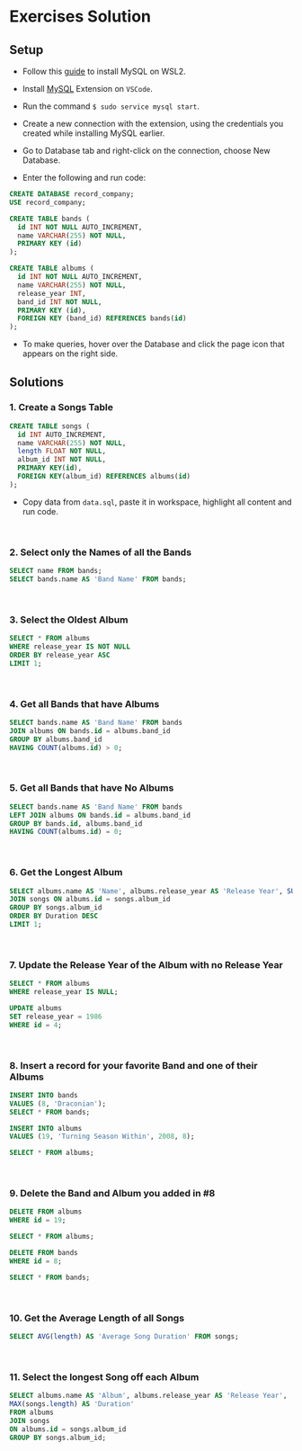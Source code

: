 # Exercises Solution

## Setup

- Follow this [guide](https://docs.microsoft.com/en-us/windows/wsl/tutorials/wsl-database) to install MySQL on WSL2.

- Install  [MySQL](https://marketplace.visualstudio.com/items?itemName=cweijan.vscode-mysql-client2) Extension on `VSCode`.

- Run the command `$ sudo service mysql start`.

- Create a new connection with the extension, using the credentials you created while installing MySQL earlier.

- Go to Database tab and right-click on the connection, choose New Database.

- Enter the following and run code:

```sql
CREATE DATABASE record_company;
USE record_company;

CREATE TABLE bands (
  id INT NOT NULL AUTO_INCREMENT,
  name VARCHAR(255) NOT NULL,
  PRIMARY KEY (id)
);

CREATE TABLE albums (
  id INT NOT NULL AUTO_INCREMENT,
  name VARCHAR(255) NOT NULL,
  release_year INT,
  band_id INT NOT NULL,
  PRIMARY KEY (id),
  FOREIGN KEY (band_id) REFERENCES bands(id)
);
```

- To make queries, hover over the Database and click the page icon that appears on the right side.

## Solutions

### 1. Create a Songs Table

```sql
CREATE TABLE songs (
  id INT AUTO_INCREMENT,
  name VARCHAR(255) NOT NULL,
  length FLOAT NOT NULL,
  album_id INT NOT NULL,
  PRIMARY KEY(id),
  FOREIGN KEY(album_id) REFERENCES albums(id)
);
```

- Copy data from `data.sql`, paste it in workspace, highlight all content and run code.

<br>

### 2. Select only the Names of all the Bands

```sql
SELECT name FROM bands;
SELECT bands.name AS 'Band Name' FROM bands;
```

<br>

### 3. Select the Oldest Album

```sql
SELECT * FROM albums
WHERE release_year IS NOT NULL
ORDER BY release_year ASC 
LIMIT 1;
```

<br>

### 4. Get all Bands that have Albums

```sql
SELECT bands.name AS 'Band Name' FROM bands
JOIN albums ON bands.id = albums.band_id
GROUP BY albums.band_id
HAVING COUNT(albums.id) > 0;
```

<br>

### 5. Get all Bands that have No Albums

```sql
SELECT bands.name AS 'Band Name' FROM bands
LEFT JOIN albums ON bands.id = albums.band_id
GROUP BY bands.id, albums.band_id
HAVING COUNT(albums.id) = 0;
```

<br>

### 6. Get the Longest Album

```sql
SELECT albums.name AS 'Name', albums.release_year AS 'Release Year', SUM(songs.length) AS 'Duration' FROM albums
JOIN songs ON albums.id = songs.album_id
GROUP BY songs.album_id 
ORDER BY Duration DESC
LIMIT 1; 
```
<br>

### 7. Update the Release Year of the Album with no Release Year

```sql
SELECT * FROM albums
WHERE release_year IS NULL;

UPDATE albums
SET release_year = 1986
WHERE id = 4;
```

<br>

### 8. Insert a record for your favorite Band and one of their Albums

```sql
INSERT INTO bands
VALUES (8, 'Draconian');
SELECT * FROM bands;

INSERT INTO albums
VALUES (19, 'Turning Season Within', 2008, 8);

SELECT * FROM albums;
```

<br>

### 9. Delete the Band and Album you added in #8

```sql
DELETE FROM albums 
WHERE id = 19;

SELECT * FROM albums;

DELETE FROM bands
WHERE id = 8;

SELECT * FROM bands;
```

<br>

### 10. Get the Average Length of all Songs

```sql
SELECT AVG(length) AS 'Average Song Duration' FROM songs;
```

<br>

### 11. Select the longest Song off each Album

```sql
SELECT albums.name AS 'Album', albums.release_year AS 'Release Year',
MAX(songs.length) AS 'Duration'
FROM albums
JOIN songs
ON albums.id = songs.album_id
GROUP BY songs.album_id;
```

<br>